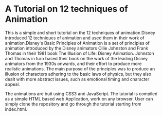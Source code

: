 A Tutorial on 12 techniques of Animation
===============================================
This is a simple and short tutorial on the 12 techniques of animation.Disney introduced 12 techniques of animation and used them in their work of animation.Disney's  Basic Principles of Animation is a set of principles of animation introduced by the Disney animators Ollie Johnston and Frank Thomas in their 1981 book The Illusion of Life: Disney Animation. Johnston and Thomas in turn based their book on the work of the leading Disney animators from the 1930s onwards, and their effort to produce more realistic animations. The main purpose of the principles was to produce an illusion of characters adhering to the basic laws of physics, but they also dealt with more abstract issues, such as emotional timing and character appeal.

The animations are buit using CSS3 and JavaScript. The tutorial is compiled as a simple HTML based web Application, work on any browser. User can simply clone the repository and go through the tutorial starting from index.html.
